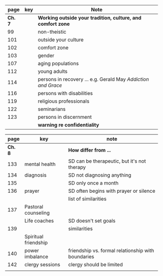 
| page      | key | Note                                                          |
| --------- | --- | ------------------------------------------------------------- |
| **Ch. 7** |     | **Working outside your tradition, culture, and comfort zone** |
| 99        |     | non-theistic                                                  |
| 101       |     | outside your culture                                          |
| 102       |     | comfort zone                                                  |
| 103       |     | gender                                                        |
| 107       |     | aging populations                                             |
| 112       |     | young adults                                                  |
| 114       |     | persons in recovery ... e.g. Gerald May *Addiction and Grace* |
| 116       |     | persons with disabilities                                     |
| 119       |     | religious professionals                                       |
| 122       |     | seminarians                                                   |
| 123       |     | persons in discernment                                        |
|           |     | **warning re confidentiality**                                |

| page  | key                  | note                                               |
| ----- | -------------------- | -------------------------------------------------- |
| **Ch. 8** |                      | **How differ from ...**                                |
| 133   | mental health        | SD can be therapeutic, but it's not therapy        |
| 134   | diagnosis            | SD not diagnosing anything                         |
| 135   |                      | SD only once a month                               |
| 136   | prayer               | SD often begins with prayer or silence             |
|       |                      | list of similarities                               |
| 137   | Pastoral counseling  |                                                    |
|       | Life coaches         | SD doesn't set goals                               |
| 139   |                      | similarities                                       |
|       | Spiritual friendship |                                                    |
| 140   | power imbalance      | friendship vs. formal relationship with boundaries |
| 142   | clergy sessions      | clergy should be limited                           |
|       |                      |                                                    |
